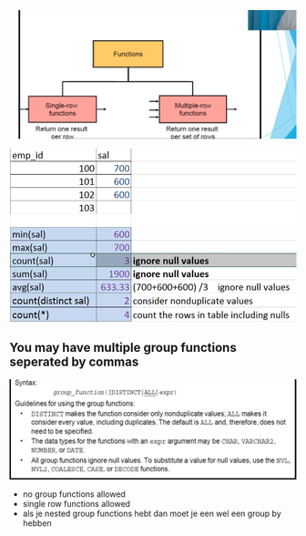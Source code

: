 ![Alt text](<../resources/multi row functions.png>)

![Alt text](<../resources/group functions.png>)

## You may have multiple group functions seperated by commas
![Alt text](<../resources/group functions syntax.png>)

- no group functions allowed
- single row functions allowed
- als je nested group functions hebt dan moet je een wel een group by hebben
